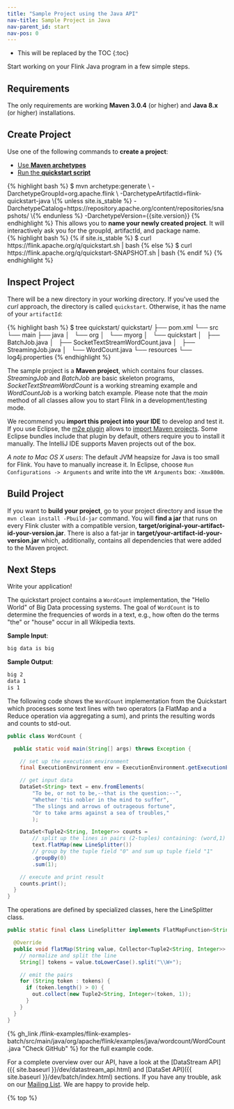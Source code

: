 ```yaml
---
title: "Sample Project using the Java API"
nav-title: Sample Project in Java
nav-parent_id: start
nav-pos: 0
---
```

<!--
Licensed to the Apache Software Foundation (ASF) under one
or more contributor license agreements.  See the NOTICE file
distributed with this work for additional information
regarding copyright ownership.  The ASF licenses this file
to you under the Apache License, Version 2.0 (the
"License"); you may not use this file except in compliance
with the License.  You may obtain a copy of the License at

  http://www.apache.org/licenses/LICENSE-2.0

Unless required by applicable law or agreed to in writing,
software distributed under the License is distributed on an
"AS IS" BASIS, WITHOUT WARRANTIES OR CONDITIONS OF ANY
KIND, either express or implied.  See the License for the
specific language governing permissions and limitations
under the License.
-->

* This will be replaced by the TOC
{:toc}

Start working on your Flink Java program in a few simple steps.


## Requirements

The only requirements are working __Maven 3.0.4__ (or higher) and __Java 8.x__ (or higher) installations.

## Create Project

Use one of the following commands to __create a project__:

<ul class="nav nav-tabs" style="border-bottom: none;">
    <li class="active"><a href="#maven-archetype" data-toggle="tab">Use <strong>Maven archetypes</strong></a></li>
    <li><a href="#quickstart-script" data-toggle="tab">Run the <strong>quickstart script</strong></a></li>
</ul>
<div class="tab-content">
    <div class="tab-pane active" id="maven-archetype">
    {% highlight bash %}
    $ mvn archetype:generate                               \
      -DarchetypeGroupId=org.apache.flink              \
      -DarchetypeArtifactId=flink-quickstart-java      \{% unless site.is_stable %}
      -DarchetypeCatalog=https://repository.apache.org/content/repositories/snapshots/ \{% endunless %}
      -DarchetypeVersion={{site.version}}
    {% endhighlight %}
        This allows you to <strong>name your newly created project</strong>. It will interactively ask you for the groupId, artifactId, and package name.
    </div>
    <div class="tab-pane" id="quickstart-script">
    {% highlight bash %}
{% if site.is_stable %}
    $ curl https://flink.apache.org/q/quickstart.sh | bash
{% else %}
    $ curl https://flink.apache.org/q/quickstart-SNAPSHOT.sh | bash
{% endif %}
    {% endhighlight %}
    </div>
</div>

## Inspect Project

There will be a new directory in your working directory. If you've used
the _curl_ approach, the directory is called `quickstart`. Otherwise,
it has the name of your `artifactId`:

{% highlight bash %}
$ tree quickstart/
quickstart/
├── pom.xml
└── src
    └── main
        ├── java
        │   └── org
        │       └── myorg
        │           └── quickstart
        │               ├── BatchJob.java
        │               ├── SocketTextStreamWordCount.java
        │               ├── StreamingJob.java
        │               └── WordCount.java
        └── resources
            └── log4j.properties
{% endhighlight %}

The sample project is a __Maven project__, which contains four classes. _StreamingJob_ and _BatchJob_ are basic skeleton programs, _SocketTextStreamWordCount_ is a working streaming example and _WordCountJob_ is a working batch example. Please note that the _main_ method of all classes allow you to start Flink in a development/testing mode.

We recommend you __import this project into your IDE__ to develop and
test it. If you use Eclipse, the [m2e plugin](http://www.eclipse.org/m2e/)
allows to [import Maven projects](http://books.sonatype.com/m2eclipse-book/reference/creating-sect-importing-projects.html#fig-creating-import).
Some Eclipse bundles include that plugin by default, others require you
to install it manually. The IntelliJ IDE supports Maven projects out of
the box.


*A note to Mac OS X users*: The default JVM heapsize for Java is too
small for Flink. You have to manually increase it. In Eclipse, choose
`Run Configurations -> Arguments` and write into the `VM Arguments`
box: `-Xmx800m`.

## Build Project

If you want to __build your project__, go to your project directory and
issue the `mvn clean install -Pbuild-jar` command. You will
__find a jar__ that runs on every Flink cluster with a compatible
version, __target/original-your-artifact-id-your-version.jar__. There
is also a fat-jar in __target/your-artifact-id-your-version.jar__ which,
additionally, contains all dependencies that were added to the Maven
project.

## Next Steps

Write your application!

The quickstart project contains a `WordCount` implementation, the
"Hello World" of Big Data processing systems. The goal of `WordCount`
is to determine the frequencies of words in a text, e.g., how often do
the terms "the" or "house" occur in all Wikipedia texts.

__Sample Input__:

~~~bash
big data is big
~~~

__Sample Output__:

~~~bash
big 2
data 1
is 1
~~~

The following code shows the `WordCount` implementation from the
Quickstart which processes some text lines with two operators (a FlatMap
and a Reduce operation via aggregating a sum), and prints the resulting
words and counts to std-out.

~~~java
public class WordCount {

  public static void main(String[] args) throws Exception {

    // set up the execution environment
    final ExecutionEnvironment env = ExecutionEnvironment.getExecutionEnvironment();

    // get input data
    DataSet<String> text = env.fromElements(
        "To be, or not to be,--that is the question:--",
        "Whether 'tis nobler in the mind to suffer",
        "The slings and arrows of outrageous fortune",
        "Or to take arms against a sea of troubles,"
        );

    DataSet<Tuple2<String, Integer>> counts =
        // split up the lines in pairs (2-tuples) containing: (word,1)
        text.flatMap(new LineSplitter())
        // group by the tuple field "0" and sum up tuple field "1"
        .groupBy(0)
        .sum(1);

    // execute and print result
    counts.print();
  }
}
~~~

The operations are defined by specialized classes, here the LineSplitter class.

~~~java
public static final class LineSplitter implements FlatMapFunction<String, Tuple2<String, Integer>> {

  @Override
  public void flatMap(String value, Collector<Tuple2<String, Integer>> out) {
    // normalize and split the line
    String[] tokens = value.toLowerCase().split("\\W+");

    // emit the pairs
    for (String token : tokens) {
      if (token.length() > 0) {
        out.collect(new Tuple2<String, Integer>(token, 1));
      }
    }
  }
}
~~~

{% gh_link /flink-examples/flink-examples-batch/src/main/java/org/apache/flink/examples/java/wordcount/WordCount.java "Check GitHub" %} for the full example code.

For a complete overview over our API, have a look at the [DataStream API]({{ site.baseurl }}/dev/datastream_api.html) and [DataSet API]({{ site.baseurl }}/dev/batch/index.html) sections. If you have any trouble, ask on our [Mailing List](http://mail-archives.apache.org/mod_mbox/flink-dev/). We are happy to provide help.

{% top %}
